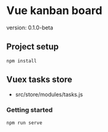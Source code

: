 # Vue kanban board
version: 0.1.0-beta

## Project setup
```
npm install
```
## Vuex tasks store
- src/store/modules/tasks.js

### Getting started
```
npm run serve
```
